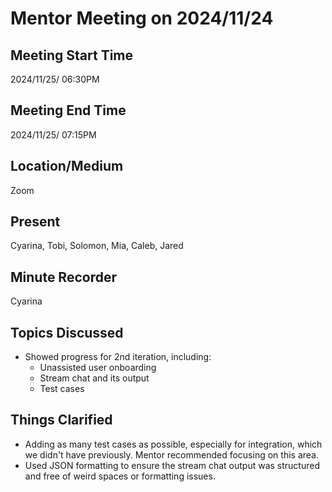 # Mentor Meeting on 2024/11/24

## Meeting Start Time

2024/11/25/ 06:30PM

## Meeting End Time

2024/11/25/ 07:15PM

## Location/Medium

Zoom

## Present

Cyarina, Tobi, Solomon, Mia, Caleb, Jared

## Minute Recorder

Cyarina

## Topics Discussed

- Showed progress for 2nd iteration, including:
  - Unassisted user onboarding
  - Stream chat and its output
  - Test cases

## Things Clarified

- Adding as many test cases as possible, especially for integration, which we didn't have previously. Mentor recommended focusing on this area.
- Used JSON formatting to ensure the stream chat output was structured and free of weird spaces or formatting issues.
